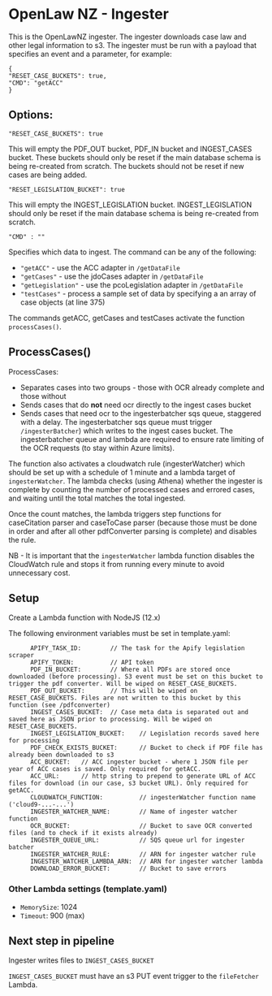   # OpenLaw NZ - Ingester
  This is the OpenLawNZ ingester. The ingester downloads case law and other legal information to s3.
  The ingester must be run with a payload that specifies an event and a parameter, for example:
  
    {
    "RESET_CASE_BUCKETS": true,
    "CMD": "getACC"
    }

## Options:
  
    "RESET_CASE_BUCKETS": true
        
This will empty the PDF_OUT bucket, PDF_IN bucket and INGEST_CASES bucket.
These buckets should only be reset if the main database schema is being re-created from scratch.
The buckets should not be reset if new cases are being added.
    
    "RESET_LEGISLATION_BUCKET": true

This will empty the INGEST_LEGISLATION bucket. 
INGEST_LEGISLATION should only be reset if the main database schema is being re-created from scratch.
  
    "CMD" : "" 

Specifies which data to ingest. The command can be any of the following:
        
- `"getACC"` - use the ACC adapter in `/getDataFile`
 - `"getCases"` - use the jdoCases adapter in `/getDataFile`
 - `"getLegislation"` - use the pcoLegislation adapter in `/getDataFile`
 - `"testCases"` - process a sample set of data by specifying a an array of case objects (at line 375)

The commands getACC, getCases and testCases activate the function `processCases()`.

## ProcessCases()

ProcessCases:
- Separates cases into two groups - those with OCR already complete and those without
- Sends cases that do **not** need ocr directly to the ingest cases bucket
- Sends cases that need ocr to the ingesterbatcher sqs queue, staggered with a delay. The ingesterbatcher sqs queue must trigger `/ingesterBatcher`) which writes to the ingest cases bucket. The ingesterbatcher queue and lambda are required to ensure rate limiting of the OCR requests (to stay within Azure limits). 

The function also activates a cloudwatch rule (ingesterWatcher) which should be set up with a schedule of 1 minute and a lambda target of `ingesterWatcher`. The lambda checks (using Athena) whether the ingester is complete by counting the number of processed cases and errored cases, and waiting until the total matches the total ingested. 

Once the count matches, the lambda triggers step functions for caseCitation parser and caseToCase parser (because those must be done in order and after all other pdfConverter parsing is complete) and disables the rule. 

NB - It is important that the `ingesterWatcher` lambda function disables the CloudWatch rule and stops it from running every minute to avoid unnecessary cost.

## Setup

Create a Lambda function with NodeJS (12.x)

The following environment variables must be set in template.yaml:

          APIFY_TASK_ID:        // The task for the Apify legislation scraper
          APIFY_TOKEN:          // API token
          PDF_IN_BUCKET:        // Where all PDFs are stored once downloaded (before processing). S3 event must be set on this bucket to trigger the pdf converter. Will be wiped on RESET_CASE_BUCKETS.
          PDF_OUT_BUCKET:       // This will be wiped on RESET_CASE_BUCKETS. Files are not written to this bucket by this function (see /pdfconverter)
          INGEST_CASES_BUCKET:  // Case meta data is separated out and saved here as JSON prior to processing. Will be wiped on RESET_CASE_BUCKETS.
          INGEST_LEGISLATION_BUCKET:    // Legislation records saved here for processing
          PDF_CHECK_EXISTS_BUCKET:      // Bucket to check if PDF file has already been downloaded to s3
          ACC_BUCKET:   // ACC ingester bucket - where 1 JSON file per year of ACC cases is saved. Only required for getACC.
          ACC_URL:      // http string to prepend to generate URL of ACC files for download (in our case, s3 bucket URL). Only required for getACC.
          CLOUDWATCH_FUNCTION:          // ingesterWatcher function name ('cloud9-...-...')
          INGESTER_WATCHER_NAME:        // Name of ingester watcher function
          OCR_BUCKET:                   // Bucket to save OCR converted files (and to check if it exists already)
          INGESTER_QUEUE_URL:           // SQS queue url for ingester batcher
          INGESTER_WATCHER_RULE:        // ARN for ingester watcher rule
          INGESTER_WATCHER_LAMBDA_ARN:  // ARN for ingester watcher lambda
          DOWNLOAD_ERROR_BUCKET:        // Bucket to save errors
  
  ### Other Lambda settings (template.yaml)
  - `MemorySize`: 1024
  - `Timeout`: 900 (max)
  
  ## Next step in pipeline
  Ingester writes files to `INGEST_CASES_BUCKET`

  `INGEST_CASES_BUCKET` must have an s3 PUT event trigger to the `fileFetcher` Lambda.